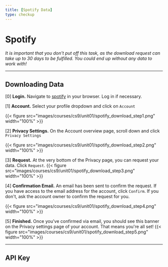 ```yaml
---
title: [Spotify Data]
type: checkup
---
```

# Spotify 
*It is important that you don't put off this task, as the download request can take up to 30 days to be fulfilled. You could end up without any data to work with!*

---

## Downloading Data

[0] **Login.** Navigate to [spotify](https://open.spotify.com/) in your browser. Log in if necessary.

[1] **Account.** Select your profile dropdown and click on `Account`


{{< figure src="images/courses/cs9/unit01/spotify_download_step1.png" width="100%" >}}

[2] **Privacy Settings.** On the Account overview page, scroll down and click `Privacy Settings`

{{< figure src="images/courses/cs9/unit01/spotify_download_step2.png" width="100%" >}}

[3] **Request.** At the very bottom of the Privacy page, you can request your data. Click `Request`.
{{< figure src="images/courses/cs9/unit01/spotify_download_step3.png" width="100%" >}}

[4] **Confirmation Email.** An email has been sent to confirm the request. If you have access to the email address for the account, click `Confirm`. If you don't, ask the account owner to confirm the request for you.

{{< figure src="images/courses/cs9/unit01/spotify_download_step4.png" width="100%" >}}

[5] **Finished.** Once you've confirmed via email, you should see this banner on the Privacy settings page of your account. That means you're all set!
 {{< figure src="images/courses/cs9/unit01/spotify_download_step5.png" width="100%" >}}

---

## API Key
